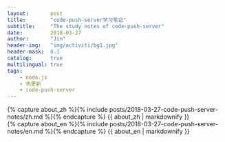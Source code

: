 ```yaml
---
layout:       post
title:        "code-push-server学习笔记"
subtitle:     "The study notes of code-push-server"
date:         2018-03-27
author:       "Jin"
header-img:   "img/activiti/bg1.jpg"
header-mask:  0.3
catalog:      true
multilingual: true
tags:
    - node.js
    - 热更新
    - code-push-server
---
```


<!-- Chinese Version -->
<div class="zh post-container">
    {% capture about_zh %}{% include posts/2018-03-27-code-push-server-notes/zh.md %}{% endcapture %}
    {{ about_zh | markdownify }}
</div>

<!-- English Version -->
<div class="en post-container">
    {% capture about_en %}{% include posts/2018-03-27-code-push-server-notes/en.md %}{% endcapture %}
    {{ about_en | markdownify }}
</div>